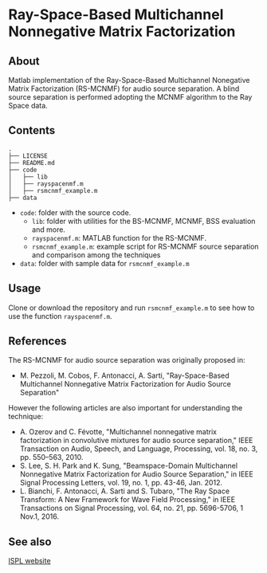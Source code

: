 # Ray-Space-Based Multichannel Nonnegative Matrix Factorization 

## About
Matlab implementation of the Ray-Space-Based Multichannel Nonegative Matrix Factorization (RS-MCNMF) for audio source separation.
A blind source separation is performed adopting the MCNMF algorithm to the Ray Space data. 

## Contents

```
.
├── LICENSE
├── README.md
├── code
│   ├── lib
│   ├── rayspacenmf.m
│   ├── rsmcnmf_example.m
├── data
```

- `code`: folder with the source code.
    - `lib`: folder with utilities for the BS-MCNMF, MCNMF, BSS evaluation and more.
    - `rayspacenmf.m`: MATLAB function for the RS-MCNMF.
    - `rsmcnmf_example.m`: example script for RS-MCNMF source separation and comparison among the techniques
- `data`: folder with sample data for `rsmcnmf_example.m`

## Usage

Clone or download the repository and run `rsmcnmf_example.m` to see how to use the function `rayspacenmf.m`.

## References

The RS-MCNMF for audio source separation was originally proposed in:
* M. Pezzoli, M. Cobos, F. Antonacci, A. Sarti, "Ray-Space-Based Multichannel Nonnegative Matrix Factorization for Audio Source Separation" 

However the following articles are also important for understanding the technique:

* A. Ozerov and C. Févotte, "Multichannel nonnegative matrix factorization in convolutive mixtures for audio source separation," IEEE Transaction on Audio, Speech, and Language, Processing, vol. 18, no. 3, pp. 550–563, 2010.
* S. Lee, S. H. Park and K. Sung, "Beamspace-Domain Multichannel Nonnegative Matrix Factorization for Audio Source Separation," in IEEE Signal Processing Letters, vol. 19, no. 1, pp. 43-46, Jan. 2012.
* L. Bianchi, F. Antonacci, A. Sarti and S. Tubaro, "The Ray Space Transform: A New Framework for Wave Field Processing," in IEEE Transactions on Signal Processing, vol. 64, no. 21, pp. 5696-5706, 1 Nov.1, 2016.

## See also
[ISPL website](http://ispl.deib.polimi.it)
